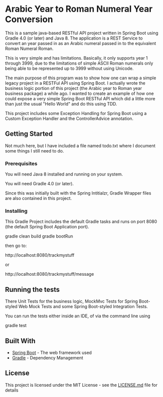 # Arabic Year to Roman Numeral Year Conversion

This is a sample java-based RESTful API project written in Spring Boot using Gradle 4.0 (or later) and Java 8. The application is a REST Service to convert an year passed in as an Arabic numeral passed in to the equivalent Roman Numeral Roman.

This is very simple and has limitations. Basically, it only supports year 1 through 3999, due to the limitations of simple ASCII Roman numerals only being able to be represented
up to 3999 without using Unicode.

The main purpose of this program was to show how one can wrap a simple legacy project in a RESTFul API using Spring Boot.
I actually wrote the business logic portion of this project (the Arabic year to Roman year business package) a while ago. I wanted to create an example of how one could expose a very simple Spring Boot RESTful API which did a little more than just the usual "Hello World" and do this using TDD.

This project includes some Exception Handling for Spring Boot using a Custom Exception Handler and the ControllerAdvice annotation.

## Getting Started

Not much here, but I have included a file named todo.txt where I document some things I still need to do.

### Prerequisites

You will need Java 8 installed and running on your system.

You will need Gradle 4.0 (or later).

Since this was initially built with the Spring Intitialzr, Gradle Wrapper files are also contained in this project.

### Installing

This Gradle Project includes the default Gradle tasks and runs on port 8080 (the default Spring Boot Application port).

gradle clean build
gradle bootRun

then go to:

http://localhost:8080/trackmystuff

or

http://localhost:8080/trackmystuff/message


## Running the tests

There Unit Tests for the business logic, MockMvc Tests for Spring Boot-styled Web Mock Tests and some Spring Boot-styled Integration Tests.

You can run the tests either inside an IDE, of via the command line using

gradle test

## Built With

* [Spring Boot](https://projects.spring.io/spring-boot/) - The web framework used
* [Gradle](https://gradle.org/) - Dependency Management

## License

This project is licensed under the MIT License - see the [LICENSE.md](LICENSE.md) file for details
